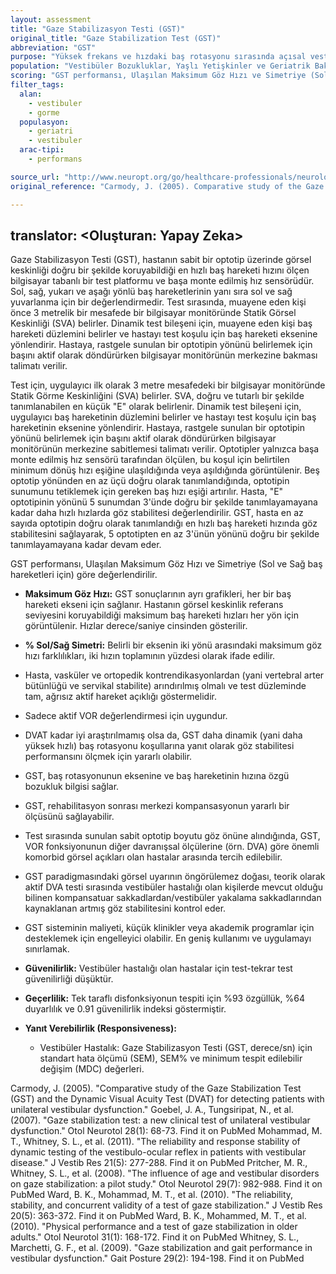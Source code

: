 ```yaml
---
layout: assessment
title: "Gaze Stabilizasyon Testi (GST)"
original_title: "Gaze Stabilization Test (GST)"
abbreviation: "GST"
purpose: "Yüksek frekans ve hızdaki baş rotasyonu sırasında açısal vestibulo-oküler refleksin (aVOR) göz stabilitesine katkılarını değerlendirir."
population: "Vestibüler Bozukluklar, Yaşlı Yetişkinler ve Geriatrik Bakım, Non-Spesifik Hasta Popülasyonu"
scoring: "GST performansı, Ulaşılan Maksimum Göz Hızı ve Simetriye (Sol ve Sağ baş hareketleri için) göre değerlendirilir."
filter_tags:
  alan:
    - vestibuler
    - gorme
  populasyon:
    - geriatri
    - vestibuler
  arac-tipi:
    - performans

source_url: "http://www.neuropt.org/go/healthcare-professionals/neurology-section-outcome-measures-recommendations"
original_reference: "Carmody, J. (2005). Comparative study of the Gaze Stabilization Test (GST) and the Dynamic Visual Acuity Test (DVAT) for detecting patients with unilateral vestibular dysfunction."

---
```

translator: <Oluşturan: Yapay Zeka>
---


Gaze Stabilizasyon Testi (GST), hastanın sabit bir optotip üzerinde görsel keskinliği doğru bir şekilde koruyabildiği en hızlı baş hareketi hızını ölçen bilgisayar tabanlı bir test platformu ve başa monte edilmiş hız sensörüdür. Sol, sağ, yukarı ve aşağı yönlü baş hareketlerinin yanı sıra sol ve sağ yuvarlanma için bir değerlendirmedir. Test sırasında, muayene eden kişi önce 3 metrelik bir mesafede bir bilgisayar monitöründe Statik Görsel Keskinliği (SVA) belirler. Dinamik test bileşeni için, muayene eden kişi baş hareketi düzlemini belirler ve hastayı test koşulu için baş hareketi eksenine yönlendirir. Hastaya, rastgele sunulan bir optotipin yönünü belirlemek için başını aktif olarak döndürürken bilgisayar monitörünün merkezine bakması talimatı verilir.


Test için, uygulayıcı ilk olarak 3 metre mesafedeki bir bilgisayar monitöründe Statik Görme Keskinliğini (SVA) belirler. SVA, doğru ve tutarlı bir şekilde tanımlanabilen en küçük "E" olarak belirlenir. Dinamik test bileşeni için, uygulayıcı baş hareketinin düzlemini belirler ve hastayı test koşulu için baş hareketinin eksenine yönlendirir. Hastaya, rastgele sunulan bir optotipin yönünü belirlemek için başını aktif olarak döndürürken bilgisayar monitörünün merkezine sabitlemesi talimatı verilir. Optotipler yalnızca başa monte edilmiş hız sensörü tarafından ölçülen, bu koşul için belirtilen minimum dönüş hızı eşiğine ulaşıldığında veya aşıldığında görüntülenir. Beş optotip yönünden en az üçü doğru olarak tanımlandığında, optotipin sunumunu tetiklemek için gereken baş hızı eşiği artırılır. Hasta, "E" optotipinin yönünü 5 sunumdan 3'ünde doğru bir şekilde tanımlayamayana kadar daha hızlı hızlarda göz stabilitesi değerlendirilir. GST, hasta en az sayıda optotipin doğru olarak tanımlandığı en hızlı baş hareketi hızında göz stabilitesini sağlayarak, 5 optotipten en az 3'ünün yönünü doğru bir şekilde tanımlayamayana kadar devam eder.


GST performansı, Ulaşılan Maksimum Göz Hızı ve Simetriye (Sol ve Sağ baş hareketleri için) göre değerlendirilir.
*   **Maksimum Göz Hızı:** GST sonuçlarının ayrı grafikleri, her bir baş hareketi ekseni için sağlanır. Hastanın görsel keskinlik referans seviyesini koruyabildiği maksimum baş hareketi hızları her yön için görüntülenir. Hızlar derece/saniye cinsinden gösterilir.
*   **% Sol/Sağ Simetri:** Belirli bir eksenin iki yönü arasındaki maksimum göz hızı farklılıkları, iki hızın toplamının yüzdesi olarak ifade edilir.


*   Hasta, vasküler ve ortopedik kontrendikasyonlardan (yani vertebral arter bütünlüğü ve servikal stabilite) arındırılmış olmalı ve test düzleminde tam, ağrısız aktif hareket açıklığı göstermelidir.
*   Sadece aktif VOR değerlendirmesi için uygundur.
*   DVAT kadar iyi araştırılmamış olsa da, GST daha dinamik (yani daha yüksek hızlı) baş rotasyonu koşullarına yanıt olarak göz stabilitesi performansını ölçmek için yararlı olabilir.
*   GST, baş rotasyonunun eksenine ve baş hareketinin hızına özgü bozukluk bilgisi sağlar.
*   GST, rehabilitasyon sonrası merkezi kompansasyonun yararlı bir ölçüsünü sağlayabilir.
*   Test sırasında sunulan sabit optotip boyutu göz önüne alındığında, GST, VOR fonksiyonunun diğer davranışsal ölçülerine (örn. DVA) göre önemli komorbid görsel açıkları olan hastalar arasında tercih edilebilir.
*   GST paradigmasındaki görsel uyarının öngörülemez doğası, teorik olarak aktif DVA testi sırasında vestibüler hastalığı olan kişilerde mevcut olduğu bilinen kompansatuar sakkadlardan/vestibüler yakalama sakkadlarından kaynaklanan artmış göz stabilitesini kontrol eder.
*   GST sisteminin maliyeti, küçük klinikler veya akademik programlar için desteklemek için engelleyici olabilir. En geniş kullanımı ve uygulamayı sınırlamak.


*   **Güvenilirlik:** Vestibüler hastalığı olan hastalar için test-tekrar test güvenilirliği düşüktür.

*   **Geçerlilik:** Tek taraflı disfonksiyonun tespiti için %93 özgüllük, %64 duyarlılık ve 0.91 güvenilirlik indeksi göstermiştir.

*   **Yanıt Verebilirlik (Responsiveness):**
    *   Vestibüler Hastalık: Gaze Stabilizasyon Testi (GST, derece/sn) için standart hata ölçümü (SEM), SEM% ve minimum tespit edilebilir değişim (MDC) değerleri.


Carmody, J. (2005). "Comparative study of the Gaze Stabilization Test (GST) and the Dynamic Visual Acuity Test (DVAT) for detecting patients with unilateral vestibular dysfunction."
Goebel, J. A., Tungsiripat, N., et al. (2007). "Gaze stabilization test: a new clinical test of unilateral vestibular dysfunction." Otol Neurotol 28(1): 68-73.
Find it on PubMed
Mohammad, M. T., Whitney, S. L., et al. (2011). "The reliability and response stability of dynamic testing of the vestibulo-ocular reflex in patients with vestibular disease." J Vestib Res 21(5): 277-288.
Find it on PubMed
Pritcher, M. R., Whitney, S. L., et al. (2008). "The influence of age and vestibular disorders on gaze stabilization: a pilot study." Otol Neurotol 29(7): 982-988.
Find it on PubMed
Ward, B. K., Mohammad, M. T., et al. (2010). "The reliability, stability, and concurrent validity of a test of gaze stabilization." J Vestib Res 20(5): 363-372.
Find it on PubMed
Ward, B. K., Mohammed, M. T., et al. (2010). "Physical performance and a test of gaze stabilization in older adults." Otol Neurotol 31(1): 168-172.
Find it on PubMed
Whitney, S. L., Marchetti, G. F., et al. (2009). "Gaze stabilization and gait performance in vestibular dysfunction." Gait Posture 29(2): 194-198.
Find it on PubMed
```